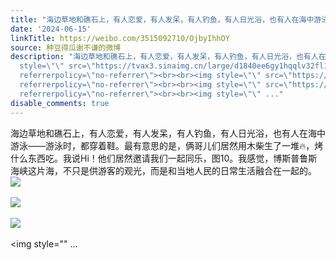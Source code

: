 ```yaml
---
title: "海边草地和礁石上，有人恋爱，有人发呆，有人钓鱼，有人日光浴，也有人在海中游泳——游泳时，都穿着鞋。最有意思的是，俩哥儿们居然用木柴生了一堆\U0001F525，烤什么..."
date: '2024-06-15'
linkTitle: https://weibo.com/3515092710/OjbyIhhOY
source: 种豆得瓜谢不谦的微博
description: "海边草地和礁石上，有人恋爱，有人发呆，有人钓鱼，有人日光浴，也有人在海中游泳——游泳时，都穿着鞋。最有意思的是，俩哥儿们居然用木柴生了一堆\U0001F525，烤什么东西吃。我说Hi！他们居然邀请我们一起同乐，图10。我感觉，博斯普鲁斯海峡这片海，不只是供游客的观光，而是和当地人民的日常生活融合在一起的。<img
  style=\"\" src=\"https://tvax3.sinaimg.cn/large/d1840ee6gy1hqqlv32fl1j237k2eoe83.jpg\"
  referrerpolicy=\"no-referrer\"><br><br><img style=\"\" src=\"https://tvax3.sinaimg.cn/large/d1840ee6gy1hqqlwocuxaj23342bc7wk.jpg\"
  referrerpolicy=\"no-referrer\"><br><br><img style=\"\" src=\"https://tvax3.sinaimg.cn/large/d1840ee6gy1hqqlwrgesfj23342bc1l0.jpg\"
  referrerpolicy=\"no-referrer\"><br><br><img style=\"\" ..."
disable_comments: true
---
```

海边草地和礁石上，有人恋爱，有人发呆，有人钓鱼，有人日光浴，也有人在海中游泳——游泳时，都穿着鞋。最有意思的是，俩哥儿们居然用木柴生了一堆🔥，烤什么东西吃。我说Hi！他们居然邀请我们一起同乐，图10。我感觉，博斯普鲁斯海峡这片海，不只是供游客的观光，而是和当地人民的日常生活融合在一起的。<img style="" src="https://tvax3.sinaimg.cn/large/d1840ee6gy1hqqlv32fl1j237k2eoe83.jpg" referrerpolicy="no-referrer"><br><br><img style="" src="https://tvax3.sinaimg.cn/large/d1840ee6gy1hqqlwocuxaj23342bc7wk.jpg" referrerpolicy="no-referrer"><br><br><img style="" src="https://tvax3.sinaimg.cn/large/d1840ee6gy1hqqlwrgesfj23342bc1l0.jpg" referrerpolicy="no-referrer"><br><br><img style="" ...